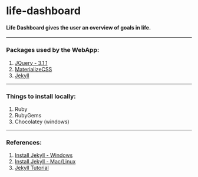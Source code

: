 # life-dashboard
#### Life Dashboard gives the user an overview of goals in life.
-------------------------
### Packages used by the WebApp:
1. [JQuery - 3.1.1](https://blog.jquery.com/2016/09/22/jquery-3-1-1-released/)
2. [MaterializeCSS](http://materializecss.com/)
3. [Jekyll](https://jekyllrb.com/)
-------------------------
### Things to install locally:
1. Ruby
2. RubyGems
3. Chocolatey (windows)
-------------------------
### References:
1. [Install Jekyll - Windows](https://jekyllrb.com/docs/windows/)
2. [Install Jekyll - Mac/Linux](https://jekyllrb.com/docs/installation/)
3. [Jekyll Tutorial](https://www.youtube.com/watch?v=IINPHVVrF5Q&list=PLWjCJDeWfDdfVEcLGAfdJn_HXyM4Y7_k-&index=2) 
